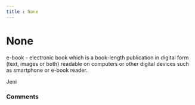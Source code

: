 ```yaml
---
title : None
---
```

None
=====================
e-book - electronic book which is a book-length publication in digital
form (text, images or both) readable on computers or other digital
devices such as smartphone or e-book reader.

Jeni

### Comments ###


